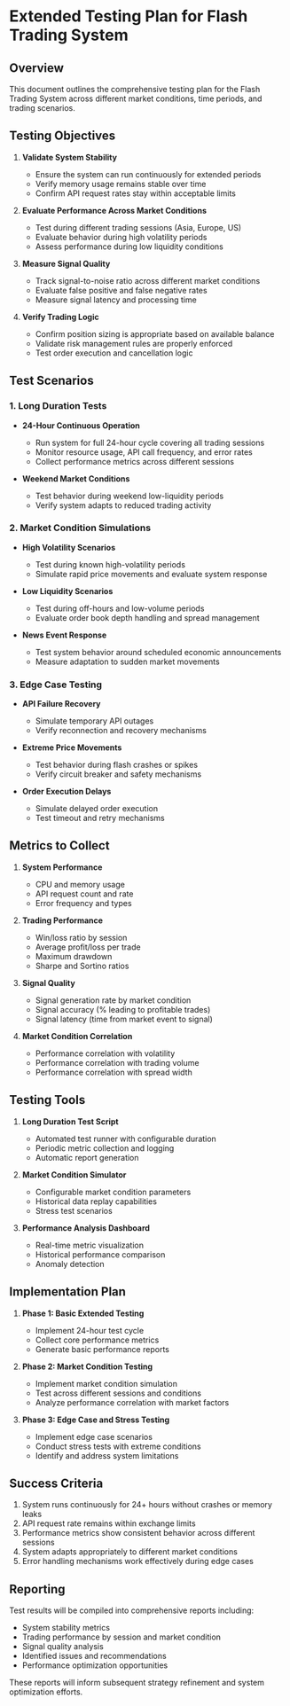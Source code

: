# Extended Testing Plan for Flash Trading System

## Overview

This document outlines the comprehensive testing plan for the Flash Trading System across different market conditions, time periods, and trading scenarios.

## Testing Objectives

1. **Validate System Stability**
   - Ensure the system can run continuously for extended periods
   - Verify memory usage remains stable over time
   - Confirm API request rates stay within acceptable limits

2. **Evaluate Performance Across Market Conditions**
   - Test during different trading sessions (Asia, Europe, US)
   - Evaluate behavior during high volatility periods
   - Assess performance during low liquidity conditions

3. **Measure Signal Quality**
   - Track signal-to-noise ratio across different market conditions
   - Evaluate false positive and false negative rates
   - Measure signal latency and processing time

4. **Verify Trading Logic**
   - Confirm position sizing is appropriate based on available balance
   - Validate risk management rules are properly enforced
   - Test order execution and cancellation logic

## Test Scenarios

### 1. Long Duration Tests

- **24-Hour Continuous Operation**
  - Run system for full 24-hour cycle covering all trading sessions
  - Monitor resource usage, API call frequency, and error rates
  - Collect performance metrics across different sessions

- **Weekend Market Conditions**
  - Test behavior during weekend low-liquidity periods
  - Verify system adapts to reduced trading activity

### 2. Market Condition Simulations

- **High Volatility Scenarios**
  - Test during known high-volatility periods
  - Simulate rapid price movements and evaluate system response

- **Low Liquidity Scenarios**
  - Test during off-hours and low-volume periods
  - Evaluate order book depth handling and spread management

- **News Event Response**
  - Test system behavior around scheduled economic announcements
  - Measure adaptation to sudden market movements

### 3. Edge Case Testing

- **API Failure Recovery**
  - Simulate temporary API outages
  - Verify reconnection and recovery mechanisms

- **Extreme Price Movements**
  - Test behavior during flash crashes or spikes
  - Verify circuit breaker and safety mechanisms

- **Order Execution Delays**
  - Simulate delayed order execution
  - Test timeout and retry mechanisms

## Metrics to Collect

1. **System Performance**
   - CPU and memory usage
   - API request count and rate
   - Error frequency and types

2. **Trading Performance**
   - Win/loss ratio by session
   - Average profit/loss per trade
   - Maximum drawdown
   - Sharpe and Sortino ratios

3. **Signal Quality**
   - Signal generation rate by market condition
   - Signal accuracy (% leading to profitable trades)
   - Signal latency (time from market event to signal)

4. **Market Condition Correlation**
   - Performance correlation with volatility
   - Performance correlation with trading volume
   - Performance correlation with spread width

## Testing Tools

1. **Long Duration Test Script**
   - Automated test runner with configurable duration
   - Periodic metric collection and logging
   - Automatic report generation

2. **Market Condition Simulator**
   - Configurable market condition parameters
   - Historical data replay capabilities
   - Stress test scenarios

3. **Performance Analysis Dashboard**
   - Real-time metric visualization
   - Historical performance comparison
   - Anomaly detection

## Implementation Plan

1. **Phase 1: Basic Extended Testing**
   - Implement 24-hour test cycle
   - Collect core performance metrics
   - Generate basic performance reports

2. **Phase 2: Market Condition Testing**
   - Implement market condition simulation
   - Test across different sessions and conditions
   - Analyze performance correlation with market factors

3. **Phase 3: Edge Case and Stress Testing**
   - Implement edge case scenarios
   - Conduct stress tests with extreme conditions
   - Identify and address system limitations

## Success Criteria

1. System runs continuously for 24+ hours without crashes or memory leaks
2. API request rate remains within exchange limits
3. Performance metrics show consistent behavior across different sessions
4. System adapts appropriately to different market conditions
5. Error handling mechanisms work effectively during edge cases

## Reporting

Test results will be compiled into comprehensive reports including:
- System stability metrics
- Trading performance by session and market condition
- Signal quality analysis
- Identified issues and recommendations
- Performance optimization opportunities

These reports will inform subsequent strategy refinement and system optimization efforts.
